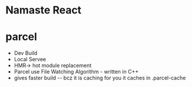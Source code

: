 # Namaste React

# parcel
 - Dev Build
 - Local Servee
 - HMR-> hot module replacement
 - Parcel use File Watching Algorithm - written in C++
 - gives faster build -- bcz it is caching for you it caches in .parcel-cache
